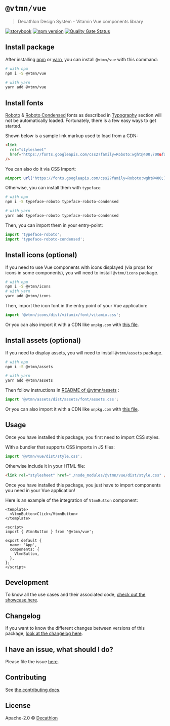 # `@vtmn/vue`

> Decathlon Design System - Vitamin Vue components library

<a href="https://decathlon.github.io/vitamin-web/@vtmn/showcase-vue"><img src="https://img.shields.io/badge/storybook-vue-41B883?style=flat&logo=storybook" alt="storybook" /></a></a>
<a href="https://www.npmjs.com/package/@vtmn/vue"><img src="https://img.shields.io/npm/v/@vtmn/vue?style=flat&logo=npm" alt="npm version" /></a>
<a href="https://sonarcloud.io/dashboard?id=decathlon_vitamin-web_vue"><img src="https://sonarcloud.io/api/project_badges/measure?project=decathlon_vitamin-web_vue&metric=alert_status" alt="Quality Gate Status" /></a>

## Install package

After installing [npm](https://docs.npmjs.com/downloading-and-installing-node-js-and-npm) or [yarn](https://yarnpkg.com/en/docs/install), you can install `@vtmn/vue` with this command:

```sh
# with npm
npm i -S @vtmn/vue

# with yarn
yarn add @vtmn/vue
```

## Install fonts

[Roboto](https://fonts.google.com/specimen/Roboto) & [Roboto Condensed](https://fonts.google.com/specimen/Roboto+Condensed) fonts as described in [Typography](https://www.decathlon.design/726f8c765/v/0/p/860e14-typography) section will not be automatically loaded. Fortunately, there is a few easy ways to get started.

Shown below is a sample link markup used to load from a CDN:

```html
<link
  rel="stylesheet"
  href="https://fonts.googleapis.com/css2?family=Roboto:wght@400;700&family=Roboto+Condensed:ital,wght@0,400;0,700;1,700&display=swap"
/>
```

You can also do it via CSS Import:

```css
@import url('https://fonts.googleapis.com/css2?family=Roboto:wght@400;700&family=Roboto+Condensed:ital,wght@0,400;0,700;1,700&display=swap');
```

Otherwise, you can install them with `typeface`:

```sh
# with npm
npm i -S typeface-roboto typeface-roboto-condensed

# with yarn
yarn add typeface-roboto typeface-roboto-condensed
```

Then, you can import them in your entry-point:

```javascript
import 'typeface-roboto';
import 'typeface-roboto-condensed';
```

## Install icons (optional)

If you need to use Vue components with icons displayed (via props for icons in some components), you will need to install `@vtmn/icons` package.

```sh
# with npm
npm i -S @vtmn/icons
# with yarn
yarn add @vtmn/icons
```

Then, import the icon font in the entry point of your Vue application:

```javascript
import '@vtmn/icons/dist/vitamix/font/vitamix.css';
```

Or you can also import it with a CDN like `unpkg.com` with [this file](https://unpkg.com/@vtmn/icons/dist/vitamix/font/vitamix.css).

## Install assets (optional)

If you need to display assets, you will need to install `@vtmn/assets` package.

```sh
# with npm
npm i -S @vtmn/assets

# with yarn
yarn add @vtmn/assets
```

Then follow instructions in [README of @vtmn/assets](https://www.npmjs.com/package/@vtmn/assets) :

```javascript
import '@vtmn/assets/dist/assets/font/assets.css';
```

Or you can also import it with a CDN like `unpkg.com` with [this file](https://unpkg.com/@vtmn/assets/dist/assets/font/assets.css).

## Usage

Once you have installed this package, you first need to import CSS styles.

With a bundler that supports CSS imports in JS files:

```javascript
import '@vtmn/vue/dist/style.css';
```

Otherwise include it in your HTML file:

```html
<link rel="stylesheet" href="./node_modules/@vtmn/vue/dist/style.css" />
```

Once you have installed this package, you just have to import components you need in your Vue application!

Here is an example of the integration of `VtmnButton` component:

```vue
<template>
  <VtmnButton>Click</VtmnButton>
</template>

<script>
import { VtmnButton } from '@vtmn/vue';

export default {
  name: 'App',
  components: {
    VtmnButton,
  },
};
</script>
```

## Development

To know all the use cases and their associated code, [check out the showcase here](https://decathlon.github.io/vitamin-web/@vtmn/showcase-vue).

## Changelog

If you want to know the different changes between versions of this package, [look at the changelog here](https://github.com/Decathlon/vitamin-web/blob/main/packages/sources/vue/CHANGELOG.md).

## I have an issue, what should I do?

Please file the issue [here](https://github.com/Decathlon/vitamin-web/issues/new).

## Contributing

See [the contributing docs](https://github.com/Decathlon/vitamin-web/blob/main/CONTRIBUTING.md).

## License

Apache-2.0 © [Decathlon](https://github.com/Decathlon)
